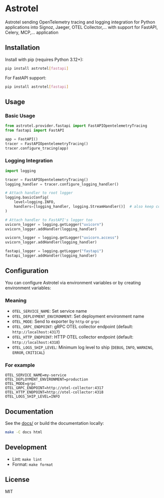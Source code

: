 # Astrotel

Astrotel sending OpenTelemetry tracing and logging integration for Python applications into Signoz, Jaeger, OTEL Collector,... with support for FastAPI, Celery, MCP,... application


## Installation

Install with pip (requires Python 3.12+):

```sh
pip install astrotel[fastapi]
```

For FastAPI support:

```sh
pip install astrotel[fastapi]
```

## Usage

### Basic Usage

```python
from astrotel.provider.fastapi import FastAPIOpentelemetryTracing
from fastapi import FastAPI

app = FastAPI()
tracer = FastAPIOpentelemetryTracing()
tracer.configure_tracing(app)
```

### Logging Integration

```python
import logging

tracer = FastAPIOpentelemetryTracing()
logging_handler = tracer.configure_logging_handler()

# Attach handler to root logger
logging.basicConfig(
    level=logging.INFO, 
    handlers=[logging_handler, logging.StreamHandler()]  # also keep console logs
)

# Attach handler to FastAPI's logger too
uvicorn_logger = logging.getLogger("uvicorn")
uvicorn_logger.addHandler(logging_handler)

uvicorn_logger = logging.getLogger("uvicorn.access")
uvicorn_logger.addHandler(logging_handler)

fastapi_logger = logging.getLogger("fastapi")
fastapi_logger.addHandler(logging_handler)
```

## Configuration

You can configure Astrotel via environment variables or by creating environment variables:

### Meaning
- `OTEL_SERVICE_NAME`: Set service name
- `OTEL_DEPLOYMENT_ENVIRONMENT`: Set deployment environment name
- `OTEL_MODE`: Send to exporter by `http` or `grpc`
- `OTEL_GRPC_ENDPOINT`: gRPC OTEL collector endpoint (default: `http://localhost:4317`)
- `OTEL_HTTP_ENDPOINT`: HTTP OTEL collector endpoint (default: `http://localhost:4318`)
- `OTEL_LOGS_SHIP_LEVEL`: Minimum log level to ship (`DEBUG`, `INFO`, `WARNING`, `ERROR`, `CRITICAL`)

### For example

```
OTEL_SERVICE_NAME=my-service
OTEL_DEPLOYMENT_ENVIRONMENT=production
OTEL_MODE=grpc
OTEL_GRPC_ENDPOINT=http://otel-collector:4317
OTEL_HTTP_ENDPOINT=http://otel-collector:4318
OTEL_LOGS_SHIP_LEVEL=INFO
```

## Documentation

See the [docs/](docs/index.rst) or build the documentation locally:

```sh
make -C docs html
```

## Development

- Lint: `make lint`
- Format: `make format`

## License
MIT
